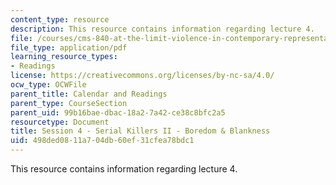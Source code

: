 ```yaml
---
content_type: resource
description: This resource contains information regarding lecture 4.
file: /courses/cms-840-at-the-limit-violence-in-contemporary-representation-fall-2013/498ded0811a704db60ef31cfea78bdc1_MITCMS_840F13_Session_4.pdf
file_type: application/pdf
learning_resource_types:
- Readings
license: https://creativecommons.org/licenses/by-nc-sa/4.0/
ocw_type: OCWFile
parent_title: Calendar and Readings
parent_type: CourseSection
parent_uid: 99b16bae-dbac-18a2-7a42-ce38c8bfc2a5
resourcetype: Document
title: Session 4 - Serial Killers II - Boredom & Blankness
uid: 498ded08-11a7-04db-60ef-31cfea78bdc1
---
```

This resource contains information regarding lecture 4.